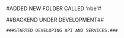 #ADDED NEW FOLDER CALLED 'nbe'#

  ##BACKEND UNDER DEVELOPMENT##
 
    ###STARTED DEVELOPING API AND SERVICES.###
